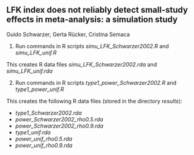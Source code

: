 ## LFK index does not reliably detect small-study effects in meta-analysis: a simulation study

Guido Schwarzer, Gerta Rücker, Cristina Semaca

1. Run commands in R scripts *simu_LFK_Schwarzer2002.R* and *simu_LFK_unif.R*

This creates R data files *simu_LFK_Schwarzer2002.rda* and *simu_LFK_unif.rda*

2. Run commands in R scripts *type1_power_Schwarzer2002.R* and *type1_power_unif.R*

This creates the following R data files (stored in the directory *results*):

- *type1_Schwarzer2002.rda*
- *power_Schwarzer2002_rho0.5.rda*
- *power_Schwarzer2002_rho0.9.rda*
- *type1_unif.rda*
- *power_unif_rho0.5.rda*
- *power_unif_rho0.9.rda*
